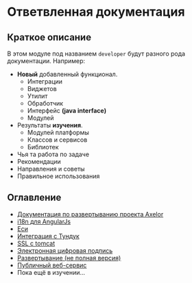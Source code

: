 # Ответвленная документация
## Краткое описание
В этом модуле под названием `developer` будут разного рода документации.
Например:
- **Новый** добавленный функционал.
  - Интеграции
  - Виджетов
  - Утилит
  - Обработчик
  - Интерфейс **(java interface)**
  - Модулей
- Результаты **изучения**.
  - Модулей платформы
  - Классов и сервисов
  - Библиотек
- Чья та работа по задаче
- Рекомендации
- Направления и советы
- Правильное использования

## Оглавление
- [Документация по развертыванию проекта Axelor](./deployment/deployment.md)
- [i18n для AngularJs](./i18n/i18n.md)
- [Еси](./tunduk/esi)
- [Интеграция с Тундук](./tunduk/integration.md)
- [SSL с tomcat](./ssl_tomcat.md)
- [Электронная цифровая подпись](./esp/esp.md)
- [Развертывание (не полная версия)](./extra_postgres.md)
- [Публичный веб-сервис](./public_web-service.md)
- Пока ещё в изучении...
